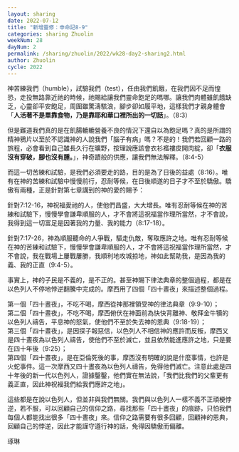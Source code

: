 ```yaml
---
layout: sharing
date: 2022-07-12
title: "新增靈修：申命記8-9"
categories: sharing Zhuolin
weekNum: 28
dayNum: 2
permalink: /sharing/zhuolin/2022/wk28-day2-sharing2.html
author: Zhuolin
cycle: 2022
---  
```


神苦練我們（humble），試驗我們（test），任由我們飢餓，在我們因不足而惶恐，走投無路靠近祂的時候，祂賜給讓我們靈命飽足的嗎哪。讓我們肉體雖飢餓缺乏，心靈卻平安飽足，周圍雖驚濤駭浪，腳步卻如履平地，這樣我們才親身體會「**人活著不是單靠食物，乃是靠耶和華口裡所出的一切話**」。（8:3）

但是難道我們真的是在飢腸轆轆營養不良的情況下還自以為飽足嗎？真的是所謂的精神鴉片以至於不認識神的人說我們「腦子有病」嗎？不是的！我們若回顧一路的旅程，必會看到自己雖長久行在曠野，按理說應該會衣衫襤褸皮開肉綻，卻「**衣服沒有穿破，腳也沒有腫。**」，神奇蹟般的供應，讓我們無法解釋。（8:4-5）

而這一切苦練和試驗，是我們必須要走的路，目的是為了日後的益處（8:16）。唯有在神的苦練和試驗中慢慢前行，忍耐等候，在日後順遂的日子才不至於驕傲。驕傲有兩種，正是針對第七章講到的神的愛的賜予：

針對7:12-16，神祝福愛祂的人，使他們昌盛，大大增長。唯有忍耐等候在神的苦練和試驗下，慢慢學會謙卑順服的人，才不會將這祝福當作理所當然，才不會說，我得到這一切富足是因著我的力量、我的能力（8:17-18）。

針對7:17-26，神為順服聽命的人爭戰，驅走仇敵，奪取應許之地。唯有忍耐等候在神的苦練和試驗下，慢慢學會謙卑順服的人，才不會將這祝福當作理所當然，才不會說，我在戰場上屢戰屢勝，我順利地攻城掠地，神如此幫助我，是因為我的義、我的正直（9:4-5）。

事實上，神的子民是不義的，是不正的。甚至神賜下律法典章的整個過程，都是在以色列人不停地悖逆翻騰中完成的。摩西用了四個「四十晝夜」來描述整個過程。

第一個「四十晝夜」，不吃不喝，摩西從神那裡領受神的律法典章（9:9-10）；  
第二個「四十晝夜」，不吃不喝，摩西俯伏在神面前為快快背離神、敬拜金牛犢的以色列人禱告，平息神的怒氣，使他們不至於失去神的恩典（9:18-19）；  
第三個「四十晝夜」，是因探子報惡信，以色列人不相信神的應許而反叛，摩西又是四十晝夜為以色列人禱告，使他們不至於滅亡，並且依然能進應許之地，只是要在四十年後（9:25）；  
第四個「四十晝夜」，是在亞倫死後的事，摩西沒有明確的說是什麼事情，也許是火蛇事件。這一次摩西又四十晝夜為以色列人禱告，免得他們滅亡。注意此處是四十年後的新一代以色列人，證據鑿鑿，他們實在無法說，「我們比我們的父輩更有義正直，因此神祝福我們給我們應許之地」。

這些都是在說以色列人，但並非與我們無關。我們與以色列人一樣不義不正頑梗悖逆，若不服，可以回顧自己的信仰之路，尋找那些「四十晝夜」的痕跡，只怕我們每個人都能找出很多「四十晝夜」來。信仰之路需要有很多回顧，回顧神的恩典，回顧自己的悖逆，因此才能謹守遵行神的話，免得因驕傲而偏離。

琢琳
